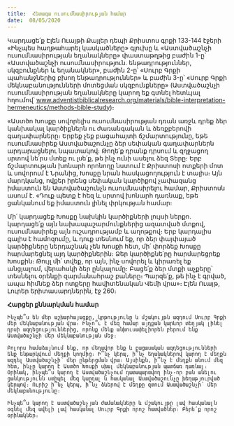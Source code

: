 ```yaml
---
title:  Հետագա ուսումնասիրության համար
date:  08/05/2020
---
```


Կարդացե՛ք Էլեն Ուայթի Քայլեր դեպի Քրիստոս գրքի 133-144 էջերի «Ինչպես հաղթահարել կասկածները» գլուխը և «Աստվածաշնչի ուսումնասիրության եղանակները» փաստաթղթից բաժին 1-ը՝ «Աստվածաշնչի ուսումնասիրություն. ենթադրություններ, սկզբունքներ և եղանակներ», բաժին 2-ը՝ «Սուրբ Գրքի պահանջներից բխող ենթադրություններ» և բաժին 3-ը՝ «Սուրբ Գրքի մեկնաբանությունների մոտեցման սկզբունքները» (Աստվածաշնչի ուսումնասիրության եղանակները կարող եք գտնել հետևյալ հղումով՝ www.adventistbiblicalresearch.org/materials/bible-interpretation-hermeneutics/methods-bible-study)։

«Աստծո Խոսքը սովորելիս ուսումնասիրության դռան առջև դրեք ձեր կանխակալ կարծիքներն ու ժառանգական և ձեռքբերովի գաղափարները։ Երբեք չեք բացահայտի ճշմարտությունը, եթե ուսումնասիրեք Աստվածաշունչը ձեր սեփական գաղափարներն արդարացնելու նպատակով։ Թողե՛ք դրանք դրսում և զղջացող սրտով նե՛րս մտեք ու լսե՛ք, թե ինչ ունի ասելու ձեզ Տերը։ Երբ ճշմարտության խոնարհ որոնողը նստում է Քրիստոսի ոտքերի մոտ և սովորում է Նրանից, Խոսքը նրան հասկացողություն է տալիս։ Այն մարդկանց, ովքեր իրենց սեփական կարծիքով չափազանց իմաստուն են Աստվածաշունչն ուսումնասիրելու համար, Քրիստոսն ասում է. «Դուք պետք է հեզ և սրտով խոնարհ դառնաք, եթե ցանկանում եք իմաստուն լինել փրկության համար։

Մի՛ կարդացեք Խոսքը նախկին կարծիքների լույսի ներքո. կարդացե՛ք այն նախապաշարմունքներից ազատված մտքով, ուսումնասիրեք այն ուշադրությամբ և աղոթքով։ Երբ կարդալիս գալիս է համոզումը, և դուք տեսնում եք, որ ձեր փայփայած կարծիքները ներդաշնակ չեն Խոսքի հետ, մի՛ փորձեք Խոսքը հարմարեցնել այդ կարծիքներին։ Ձեր կարծիքնե՛րը հարմարեցրեք Խոսքին։ Թույլ մի՛ տվեք, որ այն, ինչ սովորել և կիրառել եք անցյալում, վերահսկի ձեր ընկալումը։ Բացե՛ք ձեր մտքի աչքերը՝ տեսնելու օրենքի զարմանահրաշ բաները։ Պարզե՛ք, թե ինչ է գրված, ապա հիմնեք ձեր ոտքերը հավիտենական Վեմի վրա»։ Էլեն Ուայթ, Լուրեր երիտասարդներին, էջ 260։

**Հարցեր քննարկման համար**

`Ինչպե՞ս են մեր աշխարհայացքը, կրթությունը և մշակույթն ազդում Սուրբ Գրքի մեր մեկնաբանության վրա։ Ինչո՞ւ է մեզ համար այդքան կարևոր տեղյակ լինել դրսի ազդեցություններից, որոնք մենք անխուսափելիորեն բերում ենք Աստվածաշնչի մեր մեկնաբանության մեջ։`

`Բոլորս համաձայնում ենք, որ մեղավոր ենք և բացասական ազդեցությունների ենք ենթարկվում մեղքի կողմից։ Ի՞նչ կերպ, ի՞նչ եղանակներով կարող է մեղքն ազդել Աստվածաշնչի՝ մեր ընթերցման վրա։ Այսինքն, ի՞նչ է մեղքն անում մեզ հետ, ինչը կարող է Աստծո Խոսքի սխալ մեկնաբանության պատճառ դառնալ։ Օրինակ, ինչպե՞ս կարող է Աստվածաշնչում դատապարտվող ինչ-որ բան անելու ցանկությունն ստիպել մեզ կարդալ և հասկանալ Աստվածաշունչը խեղաթյուրված կերպով։ Ուրիշ ի՞նչ կերպ, ի՞նչ ձևերով է մեղքը զտում Աստվածաշնչի՝ մեր մեկնաբանությունը։`

`Ինչպե՞ս կարող է աստվածաշնչյան ժամանակները և մշակույթը լավ հասկանալն օգնել մեզ ավելի լավ հասկանալ Սուրբ Գրքի որոշ հատվածներ։ Բերե՛ք որոշ օրինակներ։`